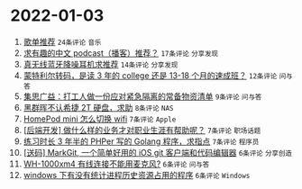 # 2022-01-03

1. [歌单推荐](https://www.v2ex.com/t/825877) `24条评论` `音乐`
1. [求有趣的中文 podcast（播客）推荐？](https://www.v2ex.com/t/825875) `17条评论` `分享发现`
1. [真无线蓝牙降噪耳机求推荐](https://www.v2ex.com/t/825894) `14条评论` `分享发现`
1. [蒙特利尔转码，是读 3 年的 college 还是 13-18 个月的速成班？](https://www.v2ex.com/t/825868) `12条评论` `问与答`
1. [集思广益：打工人做一份应对紧急隔离的常备物资清单](https://www.v2ex.com/t/825899) `9条评论` `问与答`
1. [黑群晖不认希捷 2T 硬盘，求助](https://www.v2ex.com/t/825866) `8条评论` `NAS`
1. [HomePod mini 怎么切换 wifi](https://www.v2ex.com/t/825883) `7条评论` `Apple`
1. [[后端开发] 做什么样的业务才对职业生涯有帮助呢？](https://www.v2ex.com/t/825880) `7条评论` `职场话题`
1. [练习时长 3 年半的 PHPer 写的 Golang 程序，求指点](https://www.v2ex.com/t/825872) `7条评论` `程序员`
1. [[送码] MarkGit, 一个简单好用的 iOS git 客户端和代码编辑器](https://www.v2ex.com/t/825900) `6条评论` `分享创造`
1. [WH-1000xm4 有线连接不能用麦克风?](https://www.v2ex.com/t/825873) `6条评论` `问与答`
1. [windows 下有没有统计进程历史资源占用的程序](https://www.v2ex.com/t/825867) `6条评论` `Windows`
